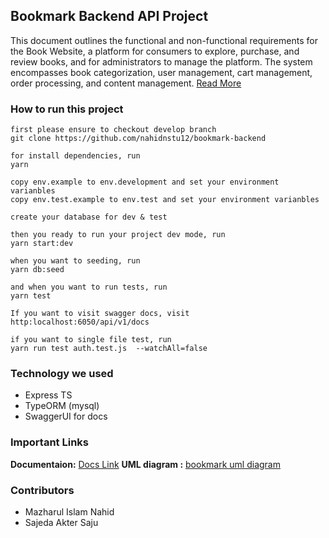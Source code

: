 ## Bookmark Backend API Project
This document outlines the functional and non-functional requirements for the Book Website, a platform for consumers to explore, purchase, and review books, and for administrators to manage the platform. The system encompasses book categorization, user management, cart management, order processing, and content management. [Read More](https://nahid-me.notion.site/Bookmark-Full-stack-Management-46b4e8d495cd4218a40ae5f77bfc7c26?pvs=4)

### How to run this project
```
first please ensure to checkout develop branch
git clone https://github.com/nahidnstu12/bookmark-backend

for install dependencies, run 
yarn 

copy env.example to env.development and set your environment varianbles
copy env.test.example to env.test and set your environment varianbles

create your database for dev & test

then you ready to run your project dev mode, run
yarn start:dev

when you want to seeding, run 
yarn db:seed

and when you want to run tests, run
yarn test

If you want to visit swagger docs, visit
http:localhost:6050/api/v1/docs

if you want to single file test, run 
yarn run test auth.test.js  --watchAll=false

```

### Technology we used
- Express TS
- TypeORM (mysql)
- SwaggerUI for docs



### Important Links
**Documentaion:** [Docs Link](https://nahid-me.notion.site/Bookmark-Full-stack-Management-46b4e8d495cd4218a40ae5f77bfc7c26?pvs=4)
**UML diagram :** [bookmark uml diagram](https://drive.google.com/file/d/10WlpXiS-C_VKhNYR7_HMWUusxoNLVSC5/view?usp=sharing)

### Contributors
- Mazharul Islam Nahid
- Sajeda Akter Saju
